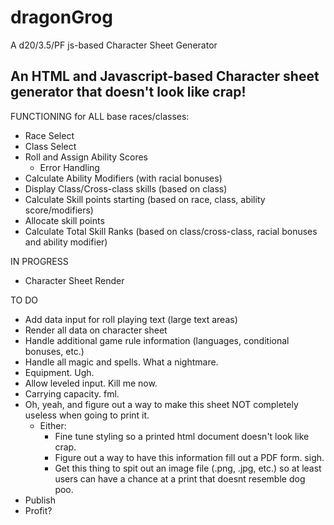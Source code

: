 dragonGrog
==========

A d20/3.5/PF js-based Character Sheet Generator

<h2>
  An HTML and Javascript-based Character sheet generator that doesn't look like crap!
</h2>



FUNCTIONING for ALL base races/classes:
- Race Select
- Class Select
- Roll and Assign Ability Scores
	- Error Handling
- Calculate Ability Modifiers (with racial bonuses)
- Display Class/Cross-class skills (based on class)
- Calculate Skill points starting (based on race, class, ability score/modifiers)
- Allocate skill points
- Calculate Total Skill Ranks (based on class/cross-class, racial bonuses and ability modifier)


IN PROGRESS
- Character Sheet Render


TO DO
- Add data input for roll playing text (large text areas)
- Render all data on character sheet
- Handle additional game rule information (languages, conditional bonuses, etc.)
- Handle all magic and spells. What a nightmare. 
- Equipment. Ugh. 
- Allow leveled input. Kill me now. 
- Carrying capacity. fml. 
- Oh, yeah, and figure out a way to make this sheet NOT completely useless when going to print it. 
	- Either:
		- Fine tune styling so a printed html document doesn't look like crap.
		- Figure out a way to have this information fill out a PDF form. sigh. 
		- Get this thing to spit out an image file (.png, .jpg, etc.) so at least users can have a chance at a print that doesnt resemble dog poo.
- Publish
- Profit?




